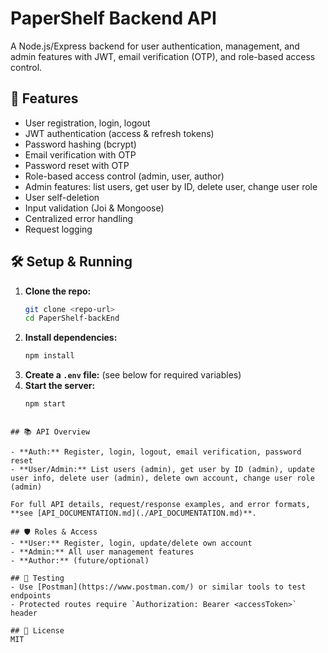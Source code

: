 # PaperShelf Backend API

A Node.js/Express backend for user authentication, management, and admin features with JWT, email verification (OTP), and role-based access control.

## 🚀 Features
- User registration, login, logout
- JWT authentication (access & refresh tokens)
- Password hashing (bcrypt)
- Email verification with OTP
- Password reset with OTP
- Role-based access control (admin, user, author)
- Admin features: list users, get user by ID, delete user, change user role
- User self-deletion
- Input validation (Joi & Mongoose)
- Centralized error handling
- Request logging

## 🛠️ Setup & Running
1. **Clone the repo:**
   ```bash
   git clone <repo-url>
   cd PaperShelf-backEnd
   ```
2. **Install dependencies:**
   ```bash
   npm install
   ```
3. **Create a `.env` file:** (see below for required variables)
4. **Start the server:**
   ```bash
   npm start
   ```

```

## 📚 API Overview

- **Auth:** Register, login, logout, email verification, password reset
- **User/Admin:** List users (admin), get user by ID (admin), update user info, delete user (admin), delete own account, change user role (admin)

For full API details, request/response examples, and error formats, **see [API_DOCUMENTATION.md](./API_DOCUMENTATION.md)**.

## 🛡️ Roles & Access
- **User:** Register, login, update/delete own account
- **Admin:** All user management features
- **Author:** (future/optional)

## 🧪 Testing
- Use [Postman](https://www.postman.com/) or similar tools to test endpoints
- Protected routes require `Authorization: Bearer <accessToken>` header

## 📄 License
MIT
